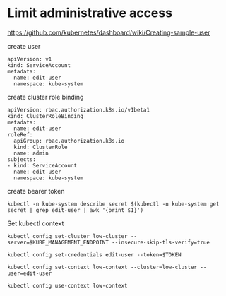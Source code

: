 # Limit administrative access
https://github.com/kubernetes/dashboard/wiki/Creating-sample-user 

create user
```
apiVersion: v1
kind: ServiceAccount
metadata:
  name: edit-user
  namespace: kube-system
```

create cluster role binding
```
apiVersion: rbac.authorization.k8s.io/v1beta1
kind: ClusterRoleBinding
metadata:
  name: edit-user
roleRef:
  apiGroup: rbac.authorization.k8s.io
  kind: ClusterRole
  name: admin
subjects:
- kind: ServiceAccount
  name: edit-user
  namespace: kube-system
```

create bearer token
```
kubectl -n kube-system describe secret $(kubectl -n kube-system get secret | grep edit-user | awk '{print $1}')
```

Set kubectl context
```
kubectl config set-cluster low-cluster --server=$KUBE_MANAGEMENT_ENDPOINT --insecure-skip-tls-verify=true

kubectl config set-credentials edit-user --token=$TOKEN

kubectl config set-context low-context --cluster=low-cluster --user=edit-user

kubectl config use-context low-context
```
